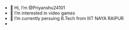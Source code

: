 - 👋 Hi, I’m @Priyanshu24101
- 👀 I’m interested in video games
- 🌱 I’m currently persuing B.Tech from IIIT NAYA RAIPUR
- 
